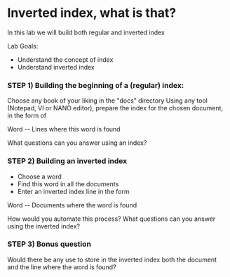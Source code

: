 # Inverted index, what is that?

In this lab we will build both regular and inverted index

Lab Goals:

* Understand the concept of index
* Understand inverted index


### STEP 1) Building the beginning of a (regular) index: 

Choose any book of your liking in the "docs" directory
Using any tool (Notepad, VI or NANO editor), prepare the index for the
chosen document, in the form of 

Word -- Lines where this word is found

What questions can you answer using an index?

### STEP 2) Building an inverted index

* Choose a word
* Find this word in all the documents
* Enter an inverted index line in the form

Word -- Documents where the word is found

How would you automate this process?
What questions can you answer using the inverted index?

### STEP 3) Bonus question

Would there be any use to store in the inverted index both the 
document and the line where the word is found?


